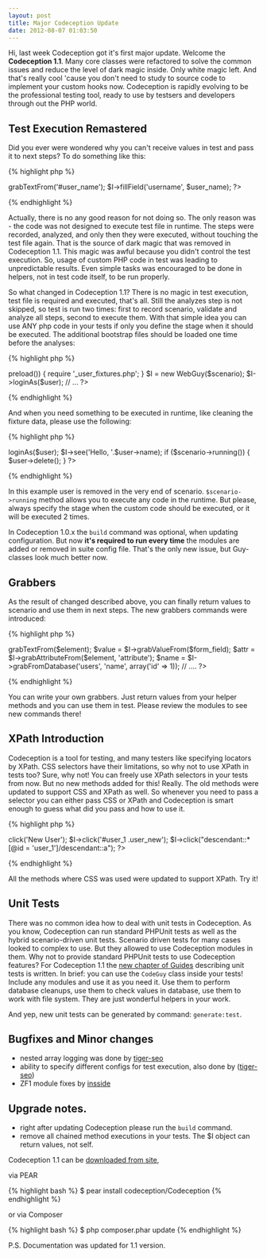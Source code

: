 ```yaml
---
layout: post
title: Major Codeception Update
date: 2012-08-07 01:03:50
---
```


Hi, last week Codeception got it's first major update. Welcome the __Codeception 1.1__. Many core classes were refactored to solve the common issues and reduce the level of dark magic inside. Only white magic left. And that's really cool 'cause you don't need to study to source code to implement your custom hooks now. Codeception is rapidly evolving to be the professional testing tool, ready to use by testsers and developers through out the PHP world.

## Test Execution Remastered

Did you ever were wondered why you can't receive values in test and pass it to next steps? To do something like this:

{% highlight php %}
<?php
$user_name = $I->grabTextFrom('#user_name');
$I->fillField('username', $user_name);
?>
{% endhighlight %}

Actually, there is no any good reason for not doing so. The only reason was - the code was not designed to execute test file in runtime. The steps were recorded, analyzed, and only then they were executed, without touching the test file again. That is the source of dark magic that was removed in Codeception 1.1. This magic was awful because you didn't control the test execution. So, usage of custom PHP code in test was leading to unpredictable results. Even simple tasks was encouraged to be done in helpers, not in test code itself, to be run properly. 

So what changed in Codeception 1.1? There is no magic in test execution, test file is required and executed, that's all. Still the analyzes step is not skipped, so test is run two times: first to record scenario, validate and analyze all steps, second to execute them. With that simple idea you can use ANY php code in your tests if only you define the stage when it should be executed. The additional bootstrap files should be loaded one time before the analyses:

{% highlight php %}
<?php
if ($scenario->preload()) {
	require '_user_fixtures.php';
}
$I = new WebGuy($scenario);
$I->loginAs($user);
// ...
?>
{% endhighlight %}

And when you need something to be executed in runtime, like cleaning the fixture data, please use the following:

{% highlight php %}
<?php
// ..
$I->loginAs($user);
$I->see('Hello, '.$user->name);
if ($scenario->running()) {
	$user->delete();
}
?>
{% endhighlight %}

In this example user is removed in the very end of scenario. `$scenario->running` method allows you to execute any code in the runtime. 
But please, always specify the stage when the custom code should be executed, or it will be executed 2 times.

In Codeception 1.0.x the `build` command was optional, when updating configuration. But now __it's required to run every time__ the modules are added or removed in suite config file. That's the only new issue, but Guy-classes look much better now.

## Grabbers

As the result of changed described above, you can finally return values to scenario and use them in next steps. The new grabbers commands were introduced:

{% highlight php %}
<?php
$text = $I->grabTextFrom($element);
$value = $I->grabValueFrom($form_field);
$attr = $I->grabAttributeFrom($element, 'attribute');

$name = $I->grabFromDatabase('users', 'name', array('id' => 1));
// ....
?>
{% endhighlight %}

You can write your own grabbers. Just return values from your helper methods and you can use them in test.
Please review the modules to see new commands there!

## XPath Introduction

Codeception is a tool for testing, and many testers like specifying locators by XPath. CSS selectors have their limitations, so why not to use XPath in tests too?
Sure, why not! You can freely use XPath selectors in your tests from now. But no new methods added for this! Really. The old methods were updated to support CSS and XPath as well. So whenever you need to pass a selector you can either pass CSS or XPath and Codeception is smart enough to guess what did you pass and how to use it.

{% highlight php %}
<?php
$I->click('New User');
$I->click('#user_1 .user_new');
$I->click("descendant::*[@id = 'user_1']/descendant::a");
?>
{% endhighlight %}

All the methods where CSS was used were updated to support XPath. Try it!

## Unit Tests

There was no common idea how to deal with unit tests in Codeception. As you know, Codeception can run standard PHPUnit tests as well as the hybrid scenario-driven unit tests. Scenario driven tests for many cases looked to complex to use. But they allowed to use Codeception modules in them. Why not to provide standard PHPUnit tests to use Codeception features? For Codeception 1.1 the [new chapter of Guides](http://codeception.com/docs/06-UnitTests-TEST) describing unit tests is written. In brief: you can use the `CodeGuy` class inside your tests! Include any modules and use it as you need it. Use them to perform database cleanups, use them to check values in database, use them to work with file system. They are just wonderful helpers in your work. 

And yep, new unit tests can be generated by command: `generate:test`.

## Bugfixes and Minor changes

* nested array logging was done by [tiger-seo](https://github.com/tiger-seo)
* ability to specify different configs for test execution, also done by ([tiger-seo](https://github.com/tiger-seo))
* ZF1 module fixes by [insside](https://github.com/insside)

## Upgrade notes.

* right after updating Codeception please run the `build` command. 
* remove all chained method executions in your tests. The $I object can return values, not self. 

Codeception 1.1 can be [downloaded from site](http://codeception.com/thanks.html),

via PEAR

{% highlight bash %}
$ pear install codeception/Codeception
{% endhighlight %}

or via Composer

{% highlight bash %}
$ php composer.phar update
{% endhighlight %}

P.S. Documentation was updated for 1.1 version.